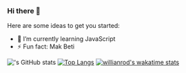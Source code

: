 ### Hi there 👋

Here are some ideas to get you started:
- 🌱 I’m currently learning JavaScript
- ⚡ Fun fact: Mak Beti

!['s GitHub stats](https://github-readme-stats.vercel.app/api?username=elvirafimansyah&show_icons=true&theme=radical) [![Top Langs](https://github-readme-stats.vercel.app/api/top-langs/?username=elvirafimansyah&layout=compact)](https://github.com/anuraghazra/github-readme-stats)
[![willianrod's wakatime stats](https://github-readme-stats.vercel.app/api/wakatime?username=willianrod)](https://github.com/anuraghazra/github-readme-stats)

